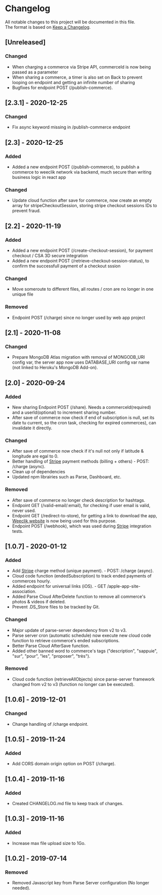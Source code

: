 # Changelog
All notable changes to this project will be documented in this file.        
The format is based on [Keep a Changelog](https://keepachangelog.com/en/1.0.0/).

## [Unreleased]
### Changed
- When charging a commerce via Stripe API, commerceId is now being passed as a parameter
- When sharing a commerce, a timer is also set on Back to prevent looping on endpoint and getting an infinite number of sharing
- Bugfixes for endpoint POST (/publish-commerce).

## [2.3.1] - 2020-12-25
### Changed
- Fix async keyword missing in /publish-commerce endpoint

## [2.3] - 2020-12-25
### Added
- Added a new endpoint POST (/publish-commerce), to publish a commerce to weeclik network via backend, much secure than writing business logic in react app

### Changed
- Update cloud function after save for commerce, now create an empty array for stripeCheckoutSession, storing stripe checkout sessions IDs to prevent fraud.

## [2.2] - 2020-11-19
### Added
- Added a new endpoint POST (/create-checkout-session), for payment checkout / CSA 3D secure integration
- Added a new endpoint POST (/retrieve-checkout-session-status), to confirm the successfull payment of a checkout sssion

### Changed
- Move someroute to different files, all routes / cron are no longer in one unique file

### Removed
- Endpoint POST (/charge) since no longer used by web app project

## [2.1] - 2020-11-08
### Changed
- Prepare MongoDB Atlas migration with removal of MONGODB_URI config var, the server app now uses DATABASE_URI config var name (not linked to Heroku's MongoDB Add-on).

## [2.0] - 2020-09-24
### Added
- New sharing Endpoint POST (/share). Needs a commerceId(required) and a userId(optional) to increment sharing number.
- After save of commerce now check if end of subscription is null, set its date tu current, so the cron task, checking for expired commerces), can invalidate it directly.

### Changed
- After save of commerce now check if it's null not only if latitude & longitude are egal to 0.
- Better handling of [Stripe](https://stripe.com/fr) payment methods (billing + others) - POST: /charge (async).
- Clean up of dependencies
- Updated npm librairies such as Parse, Dashboard, etc.

### Removed
- After save of commerce no longer check description for hashtags.
- Endpoint GET (/valid-email/:email), for checking if user email is valid, never used.
- Endpoint GET (/redirect-to-store), for getting a link to download the app, [Weeclik website](https://www.weeclik.com/) is now being used for this purpose.
- Endpoint POST (/webhook), which was used during [Stripe](https://stripe.com/fr) integration tests.

## [1.0.7] - 2020-01-12
### Added
- Add [Stripe](https://stripe.com/fr) charge method (unique payment). - POST: /charge (async).
- Cloud code function (endedSubscription) to track ended payments of commerces hourly.
- Added endpoint for universal links (iOS). - GET /apple-app-site-association.
- Added Parse Cloud AfterDelete function to remove all commerce's photos & videos if deleted.
- Prevent .DS_Store files to be tracked by Git.

### Changed
- Major update of parse-server dependency from v2 to v3.
- Parse server cron (automatic schedule) now execute new cloud code function to retrieve commerce's ended subscriptions.
- Better Parse Cloud AfterSave function.
- Added other banned word to commerce's tags ("description", "sappuie", "sur", "pour", "les", "proposer", "très").

### Removed
- Cloud code function (retrieveAllObjects) since parse-server framework changed from v2 to v3 (function no longer can be executed).

## [1.0.6] - 2019-12-01
### Changed
- Change handling of /charge endpoint.

## [1.0.5] - 2019-11-24
### Added
- Add CORS domain origin option on POST (/charge).

## [1.0.4] - 2019-11-16
### Added
- Created CHANGELOG.md file to keep track of changes.

## [1.0.3] - 2019-11-16
### Added
- Increase max file upload size to 1Go. 

## [1.0.2] - 2019-07-14
### Removed
- Removed Javascript key from Parse Server configuration (No longer needed).
